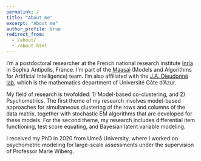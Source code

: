 ```yaml
---
permalink: /
title: "About me"
excerpt: "About me"
author_profile: true
redirect_from: 
  - /about/
  - /about.html
---
```


I’m a postdoctoral researcher at the French national research institute [Inria](https://inria.fr/en) in Sophia Antipolis, France. I’m part of the [Maasai](https://team.inria.fr/maasai/) (Models and Algorithms for Artificial Intelligence) team. I’m also affiliated with the [J.A. Dieudonné lab](https://math.unice.fr/laboratoire/pr%C3%A9sentation-du-laboratoire.html), which is the mathematics department of Université Côte d’Azur.

My field of research is twofolded: 1) Model-based co-clustering, and 2) Psychometrics. The first theme of my research involves model-based approaches for simultaneous clustering of the rows and columns of the data matrix, together with stochastic EM algorithms that are developed for these models. For the second theme, my research includes differential item functioning, test score equating, and Bayesian latent variable modeling. 

I received my PhD in 2020 from Umeå University, where I worked on psychometric modeling for large-scale assessments under the supervision of Professor Marie Wiberg.





